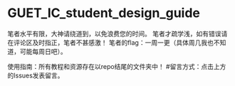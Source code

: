 # GUET_IC_student_design_guide

笔者水平有限，大神请绕道到，以免浪费您的时间。
笔者才疏学浅，如有错误请在评论区及时指正，笔者不甚感激！
笔者的flag：一周一更（具体周几我也不知道，可能每周日吧）。

使用指南：所有教程和资源存在以repo结尾的文件夹中！
#留言方式：点击上方的Issues发表留言。
